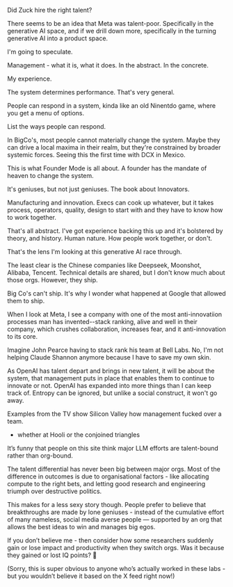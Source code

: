 
Did Zuck hire the right talent?

There seems to be an idea that Meta was talent-poor. Specifically in the generative AI space, and if we drill down more, specifically in the turning generative AI into a product space.

I'm going to speculate.


Management - what it is, what it does. In the abstract. In the concrete.

My experience.

The system determines performance. That's very general.

People can respond in a system, kinda like an old Ninentdo game, where you get a menu of options.

List the ways people can respond.

In BigCo's, most people cannot materially change the system. Maybe they can drive a local maxima in their realm, but they're constrained by broader systemic forces.
Seeing this the first time with DCX in Mexico.

This is what Founder Mode is all about. A founder has the mandate of heaven to change the system. 


It's geniuses, but not just geniuses. The book about Innovators.

Manufacturing and innovation. Execs can cook up whatever, but it takes process, operators, quality, design to start with and they have to know how to work together.


That's all abstract. I've got experience backing this up and it's bolstered by theory, and history. Human nature. How people work together, or don't.

That's the lens I'm looking at this generative AI race through.

The least clear is the Chinese companies like Deepseek, Moonshot, Alibaba, Tencent. Technical details are shared, but I don't know much about those orgs. However, they ship.


Big Co's can't ship. It's why I wonder what happened at Google that allowed them to ship. 

When I look at Meta, I see a company with one of the most anti-innovatiion processes man has invented--stack ranking, alive and well in their company, which crushes collaboration, increases fear, and it anti-innovation to its core. 

Imagine John Pearce having to stack rank his team at Bell Labs. No, I'm not helping Claude Shannon anymore because I have to save my own skin.

As OpenAI has talent depart and brings in new talent, it will be about the system, that management puts in place that enables them to continue to innovate or not. 
OpenAI has expanded into more things than I can keep track of. Entropy can be ignored, but unlike a social construct, it won't go away.


Examples from the TV show Silicon Valley how management fucked over a team.
- whether at Hooli or the conjoined triangles





It’s funny that people on this site think major LLM efforts are talent-bound rather than org-bound.

The talent differential has never been big between major orgs. Most of the difference in outcomes is due to organisational factors - like allocating compute to the right bets, and letting good research and engineering triumph over destructive politics.

This makes for a less sexy story though. People prefer to believe that breakthroughs are made by lone geniuses - instead of the cumulative effort of many nameless, social media averse people — supported by an org that allows the best ideas to win and manages big egos. 

If you don’t believe me - then consider how some researchers suddenly gain or lose impact and productivity when they switch orgs. Was it because they gained or lost IQ points? 🙂

(Sorry, this is super obvious to anyone who’s actually worked in these labs - but you wouldn’t believe it based on the X feed right now!)